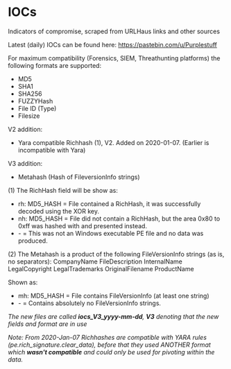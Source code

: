 # IOCs
Indicators of compromise, scraped from URLHaus links and other sources

Latest (daily) IOCs can be found here: https://pastebin.com/u/Purplestuff


For maximum compatibility (Forensics, SIEM, Threathunting platforms) the following formats are supported:

- MD5
- SHA1
- SHA256
- FUZZYHash
- File ID (Type)
- Filesize

V2 addition:
- Yara compatible Richhash (1), V2. Added on 2020-01-07. (Earlier is incompatible with Yara)

V3 addition:
- Metahash (Hash of FileversionInfo strings)


(1) The RichHash field  will be show as:

- rh: MD5_HASH = File contained a RichHash, it was successfully decoded using the XOR key.
- nh: MD5_HASH = File did not contain a RichHash, but the area 0x80 to 0xff was hashed with and presented instead.
- \- = This was not an Windows executable PE file and no data was produced.
  
(2) The Metahash is a product of the following FileVersionInfo strings (as is, no separators):
    CompanyName
    FileDescription
    InternalName
    LegalCopyright
    LegalTrademarks
    OriginalFilename
    ProductName

Shown as:
- mh: MD5_HASH = File contains FileVersionInfo (at least one string)
- \- = Contains absolutely no FileVersionInfo strings.


*The new files are called **iocs_V3_yyyy-mm-dd**, **V3** denoting that the new fields and format are in use*

*Note: From 2020-Jan-07 Richhashes are compatible with YARA rules (pe.rich_signature.clear_data), before that they used ANOTHER format which **wasn't compatible** and could only be used for pivoting within the data.*


